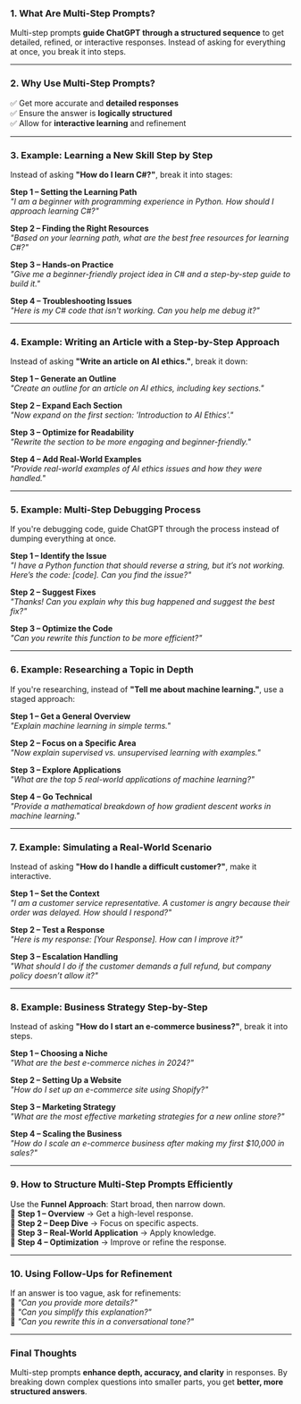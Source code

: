 ### **1. What Are Multi-Step Prompts?**  
Multi-step prompts **guide ChatGPT through a structured sequence** to get detailed, refined, or interactive responses. Instead of asking for everything at once, you break it into steps.

---

### **2. Why Use Multi-Step Prompts?**  
✅ Get more accurate and **detailed responses**  
✅ Ensure the answer is **logically structured**  
✅ Allow for **interactive learning** and refinement  

---

### **3. Example: Learning a New Skill Step by Step**  
Instead of asking **"How do I learn C#?"**, break it into stages:

**Step 1 – Setting the Learning Path**  
*"I am a beginner with programming experience in Python. How should I approach learning C#?"*  

**Step 2 – Finding the Right Resources**  
*"Based on your learning path, what are the best free resources for learning C#?"*  

**Step 3 – Hands-on Practice**  
*"Give me a beginner-friendly project idea in C# and a step-by-step guide to build it."*  

**Step 4 – Troubleshooting Issues**  
*"Here is my C# code that isn't working. Can you help me debug it?"*  

---

### **4. Example: Writing an Article with a Step-by-Step Approach**  
Instead of asking **"Write an article on AI ethics."**, break it down:

**Step 1 – Generate an Outline**  
*"Create an outline for an article on AI ethics, including key sections."*  

**Step 2 – Expand Each Section**  
*"Now expand on the first section: 'Introduction to AI Ethics'."*  

**Step 3 – Optimize for Readability**  
*"Rewrite the section to be more engaging and beginner-friendly."*  

**Step 4 – Add Real-World Examples**  
*"Provide real-world examples of AI ethics issues and how they were handled."*  

---

### **5. Example: Multi-Step Debugging Process**  
If you're debugging code, guide ChatGPT through the process instead of dumping everything at once.

**Step 1 – Identify the Issue**  
*"I have a Python function that should reverse a string, but it’s not working. Here’s the code: [code]. Can you find the issue?"*  

**Step 2 – Suggest Fixes**  
*"Thanks! Can you explain why this bug happened and suggest the best fix?"*  

**Step 3 – Optimize the Code**  
*"Can you rewrite this function to be more efficient?"*  

---

### **6. Example: Researching a Topic in Depth**  
If you're researching, instead of **"Tell me about machine learning."**, use a staged approach:

**Step 1 – Get a General Overview**  
*"Explain machine learning in simple terms."*  

**Step 2 – Focus on a Specific Area**  
*"Now explain supervised vs. unsupervised learning with examples."*  

**Step 3 – Explore Applications**  
*"What are the top 5 real-world applications of machine learning?"*  

**Step 4 – Go Technical**  
*"Provide a mathematical breakdown of how gradient descent works in machine learning."*  

---

### **7. Example: Simulating a Real-World Scenario**  
Instead of asking **"How do I handle a difficult customer?"**, make it interactive.

**Step 1 – Set the Context**  
*"I am a customer service representative. A customer is angry because their order was delayed. How should I respond?"*  

**Step 2 – Test a Response**  
*"Here is my response: [Your Response]. How can I improve it?"*  

**Step 3 – Escalation Handling**  
*"What should I do if the customer demands a full refund, but company policy doesn’t allow it?"*  

---

### **8. Example: Business Strategy Step-by-Step**  
Instead of asking **"How do I start an e-commerce business?"**, break it into steps.

**Step 1 – Choosing a Niche**  
*"What are the best e-commerce niches in 2024?"*  

**Step 2 – Setting Up a Website**  
*"How do I set up an e-commerce site using Shopify?"*  

**Step 3 – Marketing Strategy**  
*"What are the most effective marketing strategies for a new online store?"*  

**Step 4 – Scaling the Business**  
*"How do I scale an e-commerce business after making my first $10,000 in sales?"*  

---

### **9. How to Structure Multi-Step Prompts Efficiently**  
Use the **Funnel Approach**: Start broad, then narrow down.  
🔹 **Step 1 – Overview** → Get a high-level response.  
🔹 **Step 2 – Deep Dive** → Focus on specific aspects.  
🔹 **Step 3 – Real-World Application** → Apply knowledge.  
🔹 **Step 4 – Optimization** → Improve or refine the response.  

---

### **10. Using Follow-Ups for Refinement**  
If an answer is too vague, ask for refinements:  
🔹 *"Can you provide more details?"*  
🔹 *"Can you simplify this explanation?"*  
🔹 *"Can you rewrite this in a conversational tone?"*  

---

### **Final Thoughts**  
Multi-step prompts **enhance depth, accuracy, and clarity** in responses. By breaking down complex questions into smaller parts, you get **better, more structured answers**.